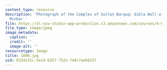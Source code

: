 ```yaml
---
content_type: resource
description: 'Photograph of the Complex of Sultan Barquq: Qibla Wall with Mihrab and
  Minbar.'
file: https://ol-ocw-studio-app-production.s3.amazonaws.com/courses/4-615-the-architecture-of-cairo-spring-2002/0324131c5e14b327752a74dc7aeb8157_1096.jpg
file_type: image/jpeg
image_metadata:
  caption: ''
  credit: ''
  image-alt: ''
resourcetype: Image
title: 1096.jpg
uid: 0324131c-5e14-b327-752a-74dc7aeb8157
---
```

